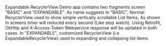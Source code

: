 
Expandable RecyclerView Demo app contains two fragments screen "BASIC" and "EXPANDABLE". As name suggests In "BASIC", Normal RecyclerView used to show simple vertically scrollable List Items, As shown in screens timer will reduced every second (Like stop watch). Using Retrofit, OkHttp and X-Access-Token Webservice response will be updated in both cases. In "EXPANDABLE", customized RecyclerView (i.e ExpandableRecyclerView) used to expanding and collapsing list items.
